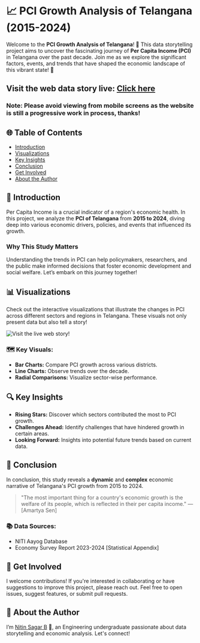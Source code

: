 # 📈 PCI Growth Analysis of Telangana (2015-2024)

Welcome to the **PCI Growth Analysis of Telangana**! 🚀 This data storytelling project aims to uncover the fascinating journey of **Per Capita Income (PCI)** in Telangana over the past decade. Join me as we explore the significant factors, events, and trends that have shaped the economic landscape of this vibrant state! 🌟
## Visit the web data story live: [Click here](https://nitin-sagar-b.github.io/PCI-data-story-of-Telangana/)
### Note: Please avoid viewing from mobile screens as the website is still a progressive work in process, thanks!

## 🌐 Table of Contents

- [Introduction](#introduction)
- [Visualizations](#visualizations)
- [Key Insights](#key-insights)
- [Conclusion](#conclusion)
- [Get Involved](#get-involved)
- [About the Author](#about-the-author)

## 📖 Introduction

Per Capita Income is a crucial indicator of a region's economic health. In this project, we analyze the **PCI of Telangana** from **2015 to 2024**, diving deep into various economic drivers, policies, and events that influenced its growth. 

### Why This Study Matters

Understanding the trends in PCI can help policymakers, researchers, and the public make informed decisions that foster economic development and social welfare. Let’s embark on this journey together!

## 📊 Visualizations

Check out the interactive visualizations that illustrate the changes in PCI across different sectors and regions in Telangana. These visuals not only present data but also tell a story!

![Visit the live web story!](https://nitin-sagar-b.github.io/PCI-data-story-of-Telangana/)

### 🗺️ Key Visuals:

- **Bar Charts:** Compare PCI growth across various districts.
- **Line Charts:** Observe trends over the decade.
- **Radial Comparisons:** Visualize sector-wise performance.

## 🔍 Key Insights

- **Rising Stars:** Discover which sectors contributed the most to PCI growth.
- **Challenges Ahead:** Identify challenges that have hindered growth in certain areas.
- **Looking Forward:** Insights into potential future trends based on current data.

## 📌 Conclusion

In conclusion, this study reveals a **dynamic** and **complex** economic narrative of Telangana's PCI growth from 2015 to 2024. 

> "The most important thing for a country's economic growth is the welfare of its people, which is reflected in their per capita income." — [Amartya Sen]

### 📚 Data Sources:
- NITI Aayog Database
- Economy Survey Report 2023-2024 [Statistical Appendix]

## 🤝 Get Involved

I welcome contributions! If you're interested in collaborating or have suggestions to improve this project, please reach out. Feel free to open issues, suggest features, or submit pull requests.

## 👤 About the Author

I’m [Nitin Sagar B](https://github.com/nitin-sagar-b) 👋, an Engineering undergraduate passionate about data storytelling and economic analysis. Let's connect!
